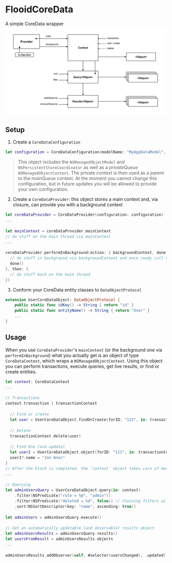 # FlooidCoreData
A simple CoreData wrapper
![Diagram](Diagram.png)

## Setup

1. Create a `CoreDataConfiguration`
```swift
let configuration = CoreDataConfiguration(modelName: "MyAppDataModel", inMemory: false)
```
> This object includes the `NSManagedObjectModel` and `NSPersistentStoreCoordinator` as well as a _privateQueue_ `NSManagedObjectContext`. The private context is then used as a parent to the _mainQueue_ context. At the moment you cannot change this configuration, but in future updates you will be allowed to provide your own configuration.

2. Create a `CoreDataProvider`: this object stores a main context and, via closure, can provide you with a background context
```swift
let coreDataProvider = CoreDataProvider(configuration: configuration)
...

let mainContext = coreDataProvider.mainContext
// do stuff on the main thread via mainContext
...

coreDataProvider.performInBackground(action: { backgroundContext, done in
  // do stuff in background via backgroundContext and once ready call done()
  done()
}, then: {
  // do stuff back on the main thread
})
```

3. Conform your CoreData entity classes to `DataObjectProtocol`
```swift
extension UserCoreDataObject: DataObjectProtocol {
    public static func idKey() -> String { return "id" }
    public static func entityName() -> String { return "User" }
    ...
}
```

## Usage
When you use `CoreDataProvider`'s `mainContext` (or the background one via `performInBackground`) what you actually get is an object of type `CoreDataContext`, which wraps a `NSManagedObjectContext`.
Using this object you can perform transactions, execute queries, get live results, or find or create entities.

```swift
let context: CoreDataContext
...

// Transactions
context.transaction { transactionContext

  // Find or create
  let user = UserCoreDataObject.findOrCreate(forID: "123", in: transactionContext)
  
  // Delete
  transactionContext.delete(user)
  
  // Find One (and update)
  let user2 = UserCoreDataObject.object(forID: "111", in: transactionContext)
  user2?.name = "Jon Anec"
}
// After the block is completed, the `context` object takes care of merging the changes you've made.
...

// Querying
let adminUsersQuery = UserCoreDataObject.query(in: context)
    .filter(NSPredicate("role = %@", "admin"))
    .filter(NSPredicate("deleted = %d", false)) // Chaining filters will result in "NSCompoundPredicate(andPredicateWithSubpredicates:)" on them
    .sort(NSSortDescriptor(key: "name", ascending: true))

let adminUsers = adminUsersQuery.execute()

// Get an automatically updatable (and observable) results object
let adminUsersResults = adminUsersQuery.results()
let usersFromResult = adminUsersResults.objects
...

adminUsersResults.addObserver(self, #selector(usersChanged), .updated)

```
